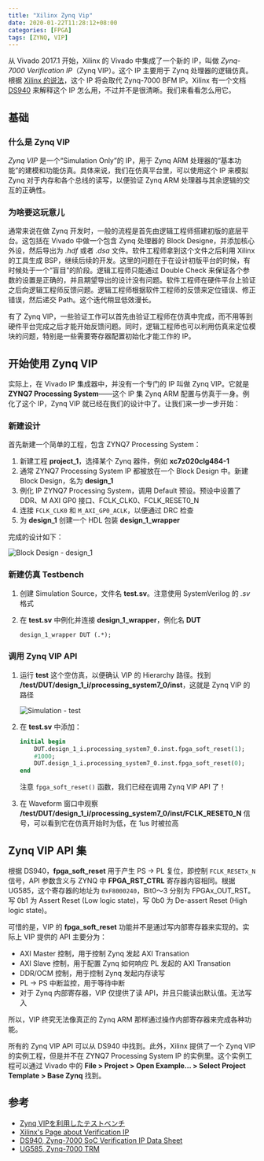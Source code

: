 ```yaml
---
title: "Xilinx Zynq Vip"
date: 2020-01-22T11:28:12+08:00
categories: [FPGA]
tags: [ZYNQ, VIP]
---
```


从 Vivado 2017.1 开始，Xilinx 的 Vivado 中集成了一个新的 IP，叫做 *Zynq-7000 Verification IP*（Zynq VIP）。这个 IP 主要用于 Zynq 处理器的逻辑仿真。根据 [Xilinx 的说法](https://www.xilinx.com/products/design-tools/vivado/verification-ip.html)，这个 IP
将会取代 Zynq-7000 BFM IP。Xilinx 有一个文档 [DS940](https://www.xilinx.com/support/documentation/ip_documentation/processing_system7_vip/v1_0/ds940-zynq-vip.pdf) 来解释这个 IP 怎么用，不过并不是很清晰。我们来看看怎么用它。

<!--more-->

## 基础

### 什么是 Zynq VIP

*Zynq VIP* 是一个“Simulation Only”的 IP，用于 Zynq ARM 处理器的“基本功能”的建模和功能仿真。具体来说，我们在仿真平台里，可以使用这个 IP 来模拟 Zynq 对于内存和各个总线的读写，以便验证 Zynq ARM 处理器与其余逻辑的交互的正确性。

### 为啥要这玩意儿

通常来说在做 Zynq 开发时，一般的流程是首先由逻辑工程师搭建初版的底层平台。这包括在 Vivado 中做一个包含 Zynq 处理器的 Block Designe，并添加核心外设，然后导出为 *.hdf* 或者 *.dsa* 文件。软件工程师拿到这个文件之后利用 Xilinx 的工具生成 BSP，继续后续的开发。这里的问题在于在设计初版平台的时候，有时候处于一个“盲目”的阶段。逻辑工程师只能通过 Double Check 来保证各个参数的设置是正确的，并且期望导出的设计没有问题。软件工程师在硬件平台上验证之后向逻辑工程师反馈问题。逻辑工程师根据软件工程师的反馈来定位错误、修正错误，然后递交 Path。这个迭代稍显低效漫长。

有了 Zynq VIP，一些验证工作可以首先由验证工程师在仿真中完成，而不用等到硬件平台完成之后才能开始反馈问题。同时，逻辑工程师也可以利用仿真来定位模块的问题，特别是一些需要寄存器配置初始化才能工作的 IP。

## 开始使用 Zynq VIP

实际上，在 Vivado IP 集成器中，并没有一个专门的 IP 叫做 Zynq VIP。它就是 **ZYNQ7 Processing System**——这个 IP 集 Zynq ARM 配置与仿真于一身。例化了这个 IP，Zynq VIP 就已经在我们的设计中了。让我们来一步一步开始：

### 新建设计

首先新建一个简单的工程，包含 ZYNQ7 Processing System：

1. 新建工程 **project_1**，选择某个 Zynq 器件，例如 **xc7z020clg484-1**
2. 通常 ZYNQ7 Processing System IP 都被放在一个 Block Design 中。新建 Block Design，名为 **design_1**
3. 例化 IP ZYNQ7 Processing System，调用 Default 预设。预设中设置了 DDR、M AXI GP0 接口、FCLK_CLK0、FCLK_RESET0_N
4. 连接 `FCLK_CLK0` 和 `M_AXI_GP0_ACLK`，以便通过 DRC 检查
5. 为 **design_1** 创建一个 HDL 包装 **design_1_wrapper**

完成的设计如下：

![](/image/xilinx-zynq-vip-0.png "Block Design - design_1")

### 新建仿真 Testbench

1. 创建 Simulation Source，文件名 **test.sv**。注意使用 SystemVerilog 的 *.sv* 格式
2. 在 **test.sv** 中例化并连接 **design_1_wrapper**，例化名 **DUT**

   ```systemverilog
   design_1_wrapper DUT (.*);
   ```

### 调用 Zynq VIP API

1. 运行 **test** 这个空仿真，以便确认 VIP 的 Hierarchy 路径。找到 **/test/DUT/design_1_i/processing_system7_0/inst**，这就是 Zynq VIP 的路径

   ![](/image/xilinx-zynq-vip-1.png "Simulation - test")

2. 在 **test.sv** 中添加：

   ```systemverilog
   initial begin
       DUT.design_1_i.processing_system7_0.inst.fpga_soft_reset(1);
       #1000;
       DUT.design_1_i.processing_system7_0.inst.fpga_soft_reset(0);
   end
   ```
   
   注意 `fpga_soft_reset()` 函数，我们已经在调用 Zynq VIP API 了！

3. 在 Waveform 窗口中观察 **/test/DUT/design_1_i/processing_system7_0/inst/FCLK_RESET0_N** 信号，可以看到它在仿真开始时为低，在 1us 时被拉高

## Zynq VIP API 集

根据 DS940，**fpga_soft_reset** 用于产生 PS -> PL 复位，即控制 `FCLK_RESETx_N` 信号，API 参数含义与 ZYNQ 中 **FPGA_RST_CTRL** 寄存器内容相同。根据 UG585，这个寄存器的地址为 `0xF8000240`，Bit0～3 分别为 FPGAx_OUT_RST。写 0b1 为 Assert Reset (Low logic state)，写 0b0 为 De-assert Reset (High logic state)。

可惜的是，VIP 的 **fpga_soft_reset** 功能并不是通过写内部寄存器来实现的。实际上 VIP 提供的 API 主要分为：

* AXI Master 控制，用于控制 Zynq 发起 AXI Transation
* AXI Slave 控制，用于配置 Zynq 如何响应 PL 发起的 AXI Transation
* DDR/OCM 控制，用于控制 Zynq 发起内存读写
* PL -> PS 中断监控，用于等待中断
* 对于 Zynq 内部寄存器，VIP 仅提供了读 API，并且只能读出默认值。无法写入

所以，VIP 终究无法像真正的 Zynq ARM 那样通过操作内部寄存器来完成各种功能。

所有的 Zynq VIP API 可以从 DS940 中找到。此外，Xilinx 提供了一个 Zynq VIP 的实例工程，但是并不在 ZYNQ7 Processing System IP 的实例里。这个实例工程可以通过 Vivado 中的 **File > Project > Open Example... > Select Project Template > Base Zynq** 找到。

## 参考

* [Zynq VIPを利用したテストベンチ](https://www.slideshare.net/ssuser479fa3/zynq-vip-78968931)
* [Xilinx's Page about Verification IP](https://www.xilinx.com/products/design-tools/vivado/verification-ip.html)
* [DS940, Zynq-7000 SoC Verification IP Data Sheet](https://www.xilinx.com/support/documentation/ip_documentation/processing_system7_vip/v1_0/ds940-zynq-vip.pdf)
* [UG585, Zynq-7000 TRM](https://www.xilinx.com/support/documentation/user_guides/ug585-Zynq-7000-TRM.pdf)